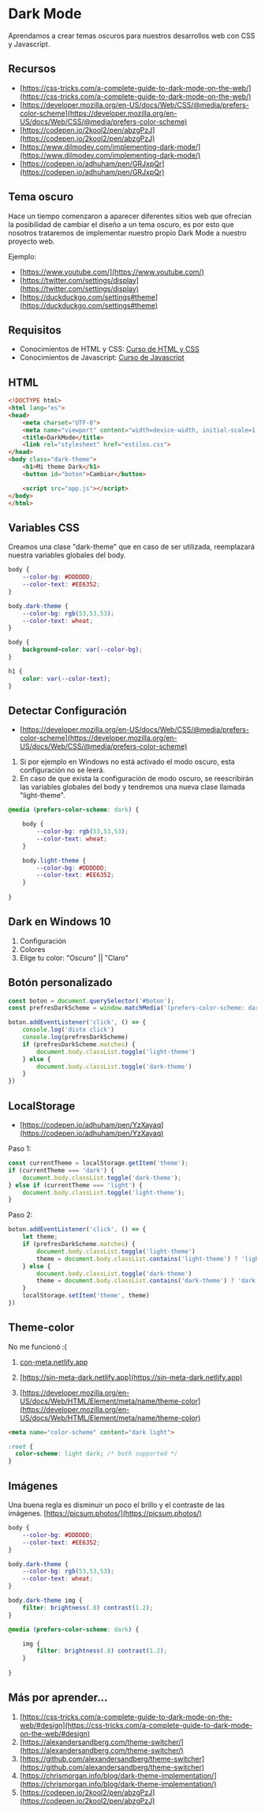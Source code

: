# Dark Mode
Aprendamos a crear temas oscuros para nuestros desarrollos web con CSS y Javascript.

## Recursos
- [https://css-tricks.com/a-complete-guide-to-dark-mode-on-the-web/](https://css-tricks.com/a-complete-guide-to-dark-mode-on-the-web/)
- [https://developer.mozilla.org/en-US/docs/Web/CSS/@media/prefers-color-scheme](https://developer.mozilla.org/en-US/docs/Web/CSS/@media/prefers-color-scheme)
- [https://codepen.io/2kool2/pen/abzgPzJ](https://codepen.io/2kool2/pen/abzgPzJ)
- [https://www.dilmodev.com/implementing-dark-mode/](https://www.dilmodev.com/implementing-dark-mode/)
- [https://codepen.io/adhuham/pen/GRJxpQr](https://codepen.io/adhuham/pen/GRJxpQr)

## Tema oscuro
Hace un tiempo comenzaron a aparecer diferentes sitios web que ofrecían la posibilidad de cambiar el diseño a un tema oscuro, es por esto que nosotros trataremos de implementar nuestro propio Dark Mode a nuestro proyecto web.

Ejemplo:
- [https://www.youtube.com/](https://www.youtube.com/)
- [https://twitter.com/settings/display](https://twitter.com/settings/display)
- [https://duckduckgo.com/settings#theme](https://duckduckgo.com/settings#theme)

## Requisitos
- Conocimientos de HTML y CSS: [Curso de HTML y CSS](https://www.youtube.com/watch?v=rr2H086z16s&list=PLPl81lqbj-4LKo66cEts5yC_AjOvqKptm)
- Conocimientos de Javascript: [Curso de Javascript](https://www.youtube.com/watch?v=Zwcqq-7IDI0&list=PLPl81lqbj-4I11QPam9ApoT7tGbmyBg9P)

## HTML
```html
<!DOCTYPE html>
<html lang="es">
<head>
    <meta charset="UTF-8">
    <meta name="viewport" content="width=device-width, initial-scale=1.0">
    <title>DarkMode</title>
    <link rel="stylesheet" href="estilos.css">
</head>
<body class="dark-theme">
    <h1>Mi theme Dark</h1>
    <button id="boton">Cambiar</button>

    <script src="app.js"></script>
</body>
</html>
```

## Variables CSS
Creamos una clase "dark-theme" que en caso de ser utilizada, reemplazará nuestra variables globales del body.

```css
body {
    --color-bg: #DDDDDD;
    --color-text: #EE6352;
}

body.dark-theme {
    --color-bg: rgb(53,53,53);
    --color-text: wheat;
}

body {
    background-color: var(--color-bg);
}

h1 {
    color: var(--color-text);
}
```

## Detectar Configuración
- [https://developer.mozilla.org/en-US/docs/Web/CSS/@media/prefers-color-scheme](https://developer.mozilla.org/en-US/docs/Web/CSS/@media/prefers-color-scheme)

1. Si por ejemplo en Windows no está activado el modo oscuro, esta configuración no se leerá.
2. En caso de que exista la configuración de modo oscuro, se reescribirán las variables globales del body y tendremos una nueva clase llamada "light-theme".
```css
@media (prefers-color-scheme: dark) {

    body {
        --color-bg: rgb(53,53,53);
        --color-text: wheat;
    }

    body.light-theme {
        --color-bg: #DDDDDD;
        --color-text: #EE6352;
    }
    
}
```

## Dark en Windows 10
1. Configuración
2. Colores
3. Elige tu color: "Oscuro" || "Claro"

## Botón personalizado
```js
const boton = document.querySelector('#boton');
const prefresDarkScheme = window.matchMedia('(prefers-color-scheme: dark)')

boton.addEventListener('click', () => {
    console.log('diste click')
    console.log(prefresDarkScheme)
    if (prefresDarkScheme.matches) {
        document.body.classList.toggle('light-theme')
    } else {
        document.body.classList.toggle('dark-theme')
    }
})
```

## LocalStorage
- [https://codepen.io/adhuham/pen/YzXayaq](https://codepen.io/adhuham/pen/YzXayaq)

Paso 1:
```js
const currentTheme = localStorage.getItem('theme');
if (currentTheme === 'dark') {
    document.body.classList.toggle('dark-theme');
} else if (currentTheme === 'light') {
    document.body.classList.toggle('light-theme');
}
```

Paso 2:
```js
boton.addEventListener('click', () => {
    let theme;
    if (prefresDarkScheme.matches) {
        document.body.classList.toggle('light-theme')
        theme = document.body.classList.contains('light-theme') ? 'light' : 'dark'
    } else {
        document.body.classList.toggle('dark-theme')
        theme = document.body.classList.contains('dark-theme') ? 'dark' : 'light'
    }
    localStorage.setItem('theme', theme)
})
```

## Theme-color
No me funcionó :(

1. [con-meta.netlify.app](con-meta.netlify.app)
2. [https://sin-meta-dark.netlify.app](https://sin-meta-dark.netlify.app)

1. [https://developer.mozilla.org/en-US/docs/Web/HTML/Element/meta/name/theme-color](https://developer.mozilla.org/en-US/docs/Web/HTML/Element/meta/name/theme-color)

```html
<meta name="color-scheme" content="dark light">
```

```css
:root {
  color-scheme: light dark; /* both supported */
}
```

## Imágenes
Una buena regla es disminuir un poco el brillo y el contraste de las imágenes.
[https://picsum.photos/](https://picsum.photos/)

```css
body {
    --color-bg: #DDDDDD;
    --color-text: #EE6352;
}

body.dark-theme {
    --color-bg: rgb(53,53,53);
    --color-text: wheat;
}

body.dark-theme img {
    filter: brightness(.8) contrast(1.2);
}

@media (prefers-color-scheme: dark) {

    img {
        filter: brightness(.8) contrast(1.2);
    }
    
}
```

## Más por aprender...
1. [https://css-tricks.com/a-complete-guide-to-dark-mode-on-the-web/#design](https://css-tricks.com/a-complete-guide-to-dark-mode-on-the-web/#design)
2. [https://alexandersandberg.com/theme-switcher/](https://alexandersandberg.com/theme-switcher/)
3. [https://github.com/alexandersandberg/theme-switcher](https://github.com/alexandersandberg/theme-switcher)
4. [https://chrismorgan.info/blog/dark-theme-implementation/](https://chrismorgan.info/blog/dark-theme-implementation/)
5. [https://codepen.io/2kool2/pen/abzgPzJ](https://codepen.io/2kool2/pen/abzgPzJ)




